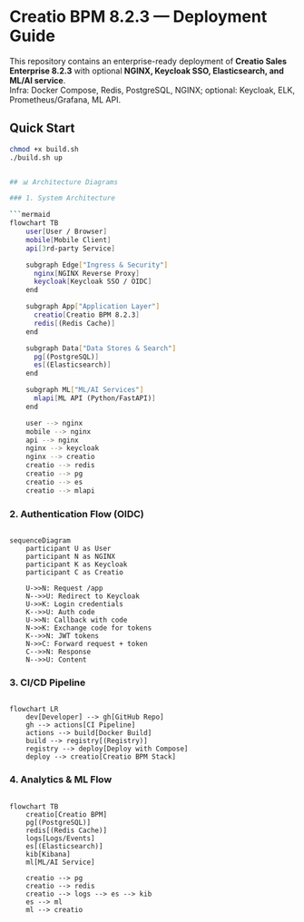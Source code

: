# Creatio BPM 8.2.3 — Deployment Guide

This repository contains an enterprise-ready deployment of **Creatio Sales Enterprise 8.2.3** with optional **NGINX, Keycloak SSO, Elasticsearch, and ML/AI service**.  
Infra: Docker Compose, Redis, PostgreSQL, NGINX; optional: Keycloak, ELK, Prometheus/Grafana, ML API.

## Quick Start

```bash
chmod +x build.sh
./build.sh up


## 📊 Architecture Diagrams

### 1. System Architecture

```mermaid
flowchart TB
    user[User / Browser]
    mobile[Mobile Client]
    api[3rd-party Service]

    subgraph Edge["Ingress & Security"]
      nginx[NGINX Reverse Proxy]
      keycloak[Keycloak SSO / OIDC]
    end

    subgraph App["Application Layer"]
      creatio[Creatio BPM 8.2.3]
      redis[(Redis Cache)]
    end

    subgraph Data["Data Stores & Search"]
      pg[(PostgreSQL)]
      es[(Elasticsearch)]
    end

    subgraph ML["ML/AI Services"]
      mlapi[ML API (Python/FastAPI)]
    end

    user --> nginx
    mobile --> nginx
    api --> nginx
    nginx --> keycloak
    nginx --> creatio
    creatio --> redis
    creatio --> pg
    creatio --> es
    creatio --> mlapi
```

### 2. Authentication Flow (OIDC)

```mermaid

sequenceDiagram
    participant U as User
    participant N as NGINX
    participant K as Keycloak
    participant C as Creatio

    U->>N: Request /app
    N-->>U: Redirect to Keycloak
    U->>K: Login credentials
    K-->>U: Auth code
    U->>N: Callback with code
    N->>K: Exchange code for tokens
    K-->>N: JWT tokens
    N->>C: Forward request + token
    C-->>N: Response
    N-->>U: Content
```

### 3. CI/CD Pipeline

```mermaid

flowchart LR
    dev[Developer] --> gh[GitHub Repo]
    gh --> actions[CI Pipeline]
    actions --> build[Docker Build]
    build --> registry[(Registry)]
    registry --> deploy[Deploy with Compose]
    deploy --> creatio[Creatio BPM Stack]
```

### 4. Analytics & ML Flow

```mermaid

flowchart TB
    creatio[Creatio BPM]
    pg[(PostgreSQL)]
    redis[(Redis Cache)]
    logs[Logs/Events]
    es[(Elasticsearch)]
    kib[Kibana]
    ml[ML/AI Service]

    creatio --> pg
    creatio --> redis
    creatio --> logs --> es --> kib
    es --> ml
    ml --> creatio

```
